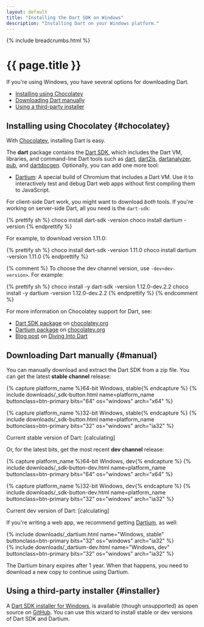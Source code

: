 ```yaml
---
layout: default
title: "Installing the Dart SDK on Windows"
description: "Installing Dart on your Windows platform."
---
```


{% include breadcrumbs.html %}

# {{ page.title }}

If you're using Windows, you have several options for downloading Dart.

* [Installing using Chocolatey](#chocolatey)
* [Downloading Dart manually](#manual)
* [Using a third-party installer](#installer)

## Installing using Chocolatey {#chocolatey}

With [Chocolatey](https://chocolatey.org/),
installing Dart is easy.

The **dart** package contains the [Dart SDK](/tools/sdk/),
which includes the Dart VM, libraries, and command-line Dart tools such as
[dart](/tools/dart-vm/), [dart2js](/tools/dart2js/),
[dartanalyzer](/docs/dart-up-and-running/contents/ch04-tools-dart_analyzer.html),
[pub](/tools/pub/), and [dartdocgen](/tools/dartdocgen/).
Optionally, you can add one more tool:

* [Dartium](/tools/dartium/):
  A special build of Chromium that includes a Dart VM.
  Use it to interactively test and debug Dart web apps
  without first compiling them to JavaScript.

For client-side Dart work, you might want to download *both* tools. If you're working on server-side Dart, all you need is the `dart-sdk`:

{% prettify sh %}
choco install dart-sdk -version <version>
choco install dartium  -version <version>
{% endprettify %}

For example, to download version 1.11.0:

{% prettify sh %}
choco install dart-sdk -version 1.11.0
choco install dartium  -version 1.11.0
{% endprettify %}

{% comment %}
To choose the dev channel version,
use `-dev<dev-version>`. For example:

{% prettify sh %}
choco install -y dart-sdk -version 1.12.0-dev.2.2 
choco install -y dartium  -version 1.12.0-dev.2.2
{% endprettify %}
{% endcomment %}

For more information on Chocolatey support for Dart, see:

* [Dart SDK package](https://chocolatey.org/packages/dart-sdk/)
  on [chocolatey.org](https://chocolatey.org/)
* [Dartium package](https://chocolatey.org/packages/dartium/)
  on [chocolatey.org](https://chocolatey.org/)
* [Blog post](http://divingintodart.blogspot.co.uk/2015/05/chocolatey-dart-packages-for-windows-110.html)
  on [Diving Into Dart](http://divingintodart.blogspot.co.uk/)

## Downloading Dart manually {#manual}

You can manually download and extract the Dart SDK from a zip file.
You can get the latest **stable channel** release:

<div class="text-center">
<div class="downloads download-buttons text-center">
{% capture platform_name %}64-bit Windows, stable{% endcapture %}
{% include downloads/_sdk-button.html name=platform_name buttonclass=btn-primary bits="64" os="windows" arch="x64" %}

{% capture platform_name %}32-bit Windows, stable{% endcapture %}
{% include downloads/_sdk-button.html name=platform_name buttonclass=btn-primary bits="32" os="windows" arch="ia32" %}
</div>
<div class="editor-current-version version">
  Current stable version of Dart:
  <span class="editor-build-rev-stable">[calculating]</span>
</div>
</div>

Or, for the latest bits, get the most recent **dev channel** release:

<div class="text-center">
<div class="downloads download-buttons">
{% capture platform_name %}64-bit Windows, dev{% endcapture %}
{% include downloads/_sdk-button-dev.html name=platform_name buttonclass=btn-primary bits="64" os="windows" arch="x64" %}

{% capture platform_name %}32-bit Windows, dev{% endcapture %}
{% include downloads/_sdk-button-dev.html name=platform_name buttonclass=btn-primary bits="32" os="windows" arch="ia32" %}
</div>
<div class="editor-current-version version">
  Current dev version of Dart:
  <span class="editor-build-rev-dev">[calculating]</span>
</div>
</div>

If you're writing a web app, we recommend getting
[Dartium](/tools/dartium/), as well:

<div class="text-center">
<div class="downloads download-buttons">
{% include downloads/_dartium.html name="Windows, stable" buttonclass=btn-primary bits="32" os="windows" arch="ia32" %}
</div>
<div class="downloads download-buttons">
{% include downloads/_dartium-dev.html name="Windows, dev" buttonclass=btn-primary bits="32" os="windows" arch="ia32" %}
</div>
</div>

The Dartium binary expires after 1 year.
When that happens, you need to
download a new copy to continue using Dartium.

## Using a third-party installer {#installer} 

A
[Dart SDK installer for Windows](http://www.gekorm.com/dart-windows/),
is available (though unsupported) as open source on
[GitHub](https://github.com/GeKorm/dart-windows/releases/latest/).
You can use this wizard to install stable or dev versions of
Dart SDK and Dartium.
